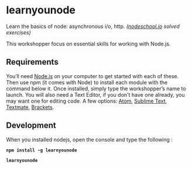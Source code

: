# learnyounode
Learn the basics of node: asynchronous i/o, http. *([nodeschool.io](http://nodeschool.io/#workshopper-list) solved exercises)*

This workshopper focus on essential skills for working with Node.js.


Requirements
------------
You’ll need [Node.js](http://nodejs.org) on your computer to get started with each of these. Then use npm (it comes with Node) to install each module with the command below it. Once installed, simply type the workshopper’s name to launch.
You will also need a Text Editor, if you don't have one already, you may want one for editing code. A few options: [Atom](https://atom.io/), [Sublime Text](http://www.sublimetext.com/), [Textmate](http://macromates.com/), [Brackets](http://brackets.io/).

Development
-----------
When you installed nodejs, open the console and type the following :

**`npm install -g learnyounode`**

**`learnyounode`**

